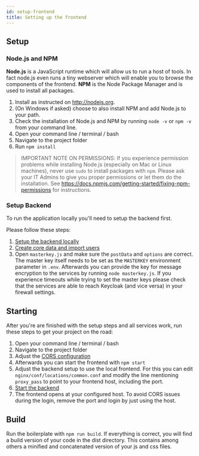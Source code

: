 ```yaml
---
id: setup-frontend
title: Setting up the frontend
---
```


## Setup

### Node.js and NPM

**Node.js** is a JavaScript runtime which will allow us to run a host of tools. In fact node.js even runs a tiny webserver which will enable you to browse the components of the frontend.
**NPM** is the Node Package Manager and is used to install all packages.

1. Install as instructed on <http://nodejs.org>.
2. (On Windows if asked) choose to also install NPM and add Node.js to your path.
3. Check the installation of Node.js and NPM by running `node -v` or `npm -v` from your command line.
4. Open your command line / terminal / bash
5. Navigate to the project folder
6. Run `npm install`

> IMPORTANT NOTE ON PERMISSIONS: If you experience permission problems while installing Node.js (especially on Mac or Linux machines), never use `sudo` to install packages with `npm`.
> Please ask your IT Admins to give you proper permissions or let them do the installation. See <https://docs.npmjs.com/getting-started/fixing-npm-permissions> for instructions.

### Setup Backend

To run the application locally you'll need to setup the backend first.

Please follow these steps:
 
1. [Setup the backend locally](../backend/install-and-running-locally)
2. [Create core data and import users](../backend/create-core-data-import-users)
3. Open `masterkey.js` and make sure the `postData` and `options` are correct. The master key itself needs to be set as the `MASTERKEY` environment parameter in `.env`. Afterwards you can provide the key for message encryption to the services by running `node masterkey.js`. If you experience timeouts while trying to set the master keys please check that the services are able to reach Keycloak (and vice versa) in your firewall settings.

## Starting

After you're are finished with the setup steps and all services work, run these steps to get your project on the road:

1. Open your command line / terminal / bash
2. Navigate to the project folder
3. Adjust the [CORS configuration](../backend/cors-configuration)
4. Afterwards you can start the frontend with `npm start`
5. Adjust the backend setup to use the local frontend. For this you can edit `nginx/conf/locations/common.conf` and modify the line mentioning `proxy_pass` to point to your frontend host, including the port.
6. [Start the backend](../backend/starting-and-stopping-the-services)
7. The frontend opens at your configured host. To avoid CORS issues during the login, remove the port and login by just using the host.

## Build

Run the boilerplate with `npm run build`. If everything is correct, you will find a build version of your code in the dist directory. This contains among others a minified and concatenated version of your js and css files.
